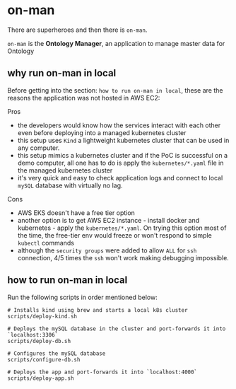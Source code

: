 # on-man
There are superheroes and then there is `on-man`.

`on-man` is the **Ontology Manager**, an application to manage master data for Ontology

## why run on-man in local

Before getting into the section: `how to run on-man in local`, these are the reasons the application was not hosted in AWS EC2:

Pros
- the developers would know how the services interact with each other even before deploying into a managed kubernetes cluster
- this setup uses `Kind` a lightweight kubernetes cluster that can be used in any computer.
- this setup mimics a kubernetes cluster and if the PoC is successful on a demo computer, all one has to do is apply the `kubernetes/*.yaml` file in the managed kubernetes cluster
- it's very quick and easy to check application logs and connect to local `mySQL` database with virtually no lag.

Cons
- AWS EKS doesn't have a free tier option
- another option is to get AWS EC2 instance - install docker and kubernetes - apply the `kubernetes/*.yaml`. On trying this option most of the time, the free-tier env would freeze or won't respond to simple `kubectl` commands
- although the `security groups` were added to allow `ALL` for `ssh` connection, 4/5 times the `ssh` won't work making debugging impossible.


## how to run on-man in local

Run the following scripts in order mentioned below:

```
# Installs kind using brew and starts a local k8s cluster
scripts/deploy-kind.sh

# Deploys the mySQL database in the cluster and port-forwards it into `localhost:3306`
scripts/deploy-db.sh

# Configures the mySQL database
scripts/configure-db.sh

# Deploys the app and port-forwards it into `localhost:4000`
scripts/deploy-app.sh
```


